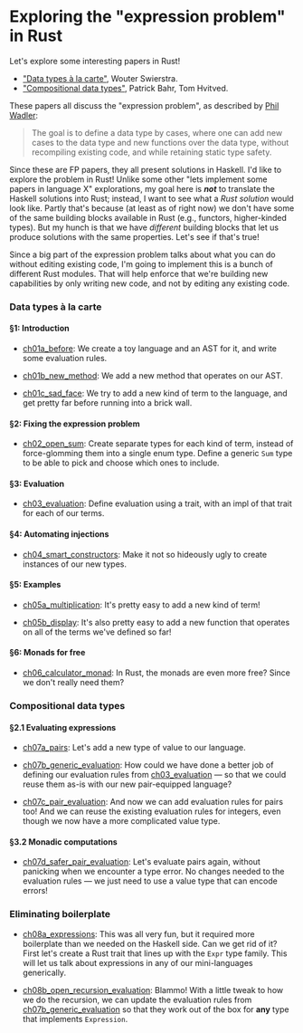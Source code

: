 # Exploring the "expression problem" in Rust

Let's explore some interesting papers in Rust!

- ["Data types à la carte"][data-types], Wouter Swierstra.
- ["Compositional data types"][compositional], Patrick Bahr, Tom Hvitved.

These papers all discuss the "expression problem", as described by [Phil
Wadler][expression-problem]:

> The goal is to define a data type by cases, where one can add new cases to the data type
and new functions over the data type, without recompiling existing code, and while retaining
static type safety.

[compositional]: http://bahr.io/pubs/files/bahr11wgp-paper.pdf
[data-types]: http://www.cs.ru.nl/%7EW.Swierstra/Publications/DataTypesALaCarte.pdf
[expression-problem]: http://homepages.inf.ed.ac.uk/wadler/papers/expression/expression.txt

Since these are FP papers, they all present solutions in Haskell.  I'd like to
explore the problem in Rust!  Unlike some other "lets implement some papers in
language X" explorations, my goal here is **_not_** to translate the Haskell
solutions into Rust; instead, I want to see what a *Rust solution* would look
like.  Partly that's because (at least as of right now) we don't have some of
the same building blocks available in Rust (e.g., functors, higher-kinded
types).  But my hunch is that we have *different* building blocks that let us
produce solutions with the same properties.  Let's see if that's true!

Since a big part of the expression problem talks about what you can do without
editing existing code, I'm going to implement this is a bunch of different Rust
modules.  That will help enforce that we're building new capabilities by only
writing new code, and not by editing any existing code.

### Data types à la carte

#### §1: Introduction

- [ch01a\_before](src/ch01a_before.rs): We create a toy language and an AST for
  it, and write some evaluation rules.

- [ch01b\_new\_method](src/ch01b_new_method.rs): We add a new method that
  operates on our AST.

- [ch01c\_sad\_face](src/ch01c_sad_face.rs): We try to add a new kind of term to
  the language, and get pretty far before running into a brick wall.

#### §2: Fixing the expression problem

- [ch02\_open\_sum](src/ch02_open_sum.rs): Create separate types for each kind
  of term, instead of force-glomming them into a single enum type.  Define a
  generic `Sum` type to be able to pick and choose which ones to include.

#### §3: Evaluation

- [ch03\_evaluation][]: Define evaluation using a trait,
  with an impl of that trait for each of our terms.

[ch03\_evaluation]: src/ch03_evaluation.rs

#### §4: Automating injections

- [ch04\_smart\_constructors](src/ch04_smart_constructors.rs): Make it not so
  hideously ugly to create instances of our new types.

#### §5: Examples

- [ch05a\_multiplication](src/ch05a_multiplication.rs): It's pretty easy to add
  a new kind of term!

- [ch05b\_display](src/ch05b_display.rs): It's also pretty easy to add a new
  function that operates on all of the terms we've defined so far!

#### §6: Monads for free

- [ch06\_calculator\_monad](src/ch06_calculator_monad.rs): In Rust, the monads
  are even more free?  Since we don't really need them?

### Compositional data types

#### §2.1 Evaluating expressions

- [ch07a\_pairs](src/ch07a_pairs.rs): Let's add a new type of value to our
  language.

- [ch07b\_generic\_evaluation][]: How could we have done a better job of
  defining our evaluation rules from [ch03\_evaluation][] — so that we could
  reuse them as-is with our new pair-equipped language?

[ch07b\_generic\_evaluation]: src/ch07b_generic_evaluation.rs

- [ch07c\_pair\_evaluation](src/ch07c_pair_evaluation.rs): And now we can add
  evaluation rules for pairs too!  And we can reuse the existing evaluation
  rules for integers, even though we now have a more complicated value type.

#### §3.2 Monadic computations

- [ch07d\_safer\_pair\_evaluation](src/ch07d_safer_pair_evaluation.rs): Let's
  evaluate pairs again, without panicking when we encounter a type error.  No
  changes needed to the evaluation rules — we just need to use a value type that
  can encode errors!

### Eliminating boilerplate

- [ch08a\_expressions](src/ch08a_expressions.rs): This was all very fun, but it
  required more boilerplate than we needed on the Haskell side.  Can we get rid
  of it?  First let's create a Rust trait that lines up with the `Expr` type
  family.  This will let us talk about expressions in any of our mini-languages
  generically.

- [ch08b\_open\_recursion\_evaluation](src/ch08b_open_recursion_evaluation.rs):
  Blammo!  With a little tweak to how we do the recursion, we can update the
  evaluation rules from [ch07b\_generic\_evaluation][] so that they work out of
  the box for **any** type that implements `Expression`.
